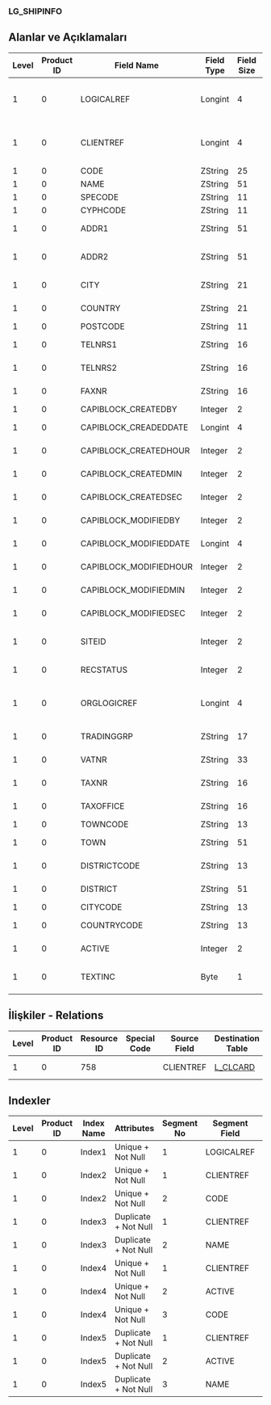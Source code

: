 ### LG_SHIPINFO

## Alanlar ve Açıklamaları

**Level**|**Product ID**|**Field Name**|**Field Type**|**Field Size**|**Field Offset**|**Türkçe Açıklama**|**Expression**
-----|-----|-----|-----|-----|-----|-----|-----
1|0|LOGICALREF|Longint|4|0|Teslimat Bilgisi Log. Ref.|Delivery Information Logical Reference
1|0|CLIENTREF|Longint|4|4|Cari Hesap Ref.|Account Receivable / Payable Reference
1|0|CODE|ZString|25|8|Kod|Code
1|0|NAME|ZString|51|33|Açıklama|Description
1|0|SPECODE|ZString|11|84|Özel Kod|Aux. Code
1|0|CYPHCODE|ZString|11|95|Yetki Kodu|Auth. Code
1|0|ADDR1|ZString|51|106|Adres İlk Satır|Address First Line
1|0|ADDR2|ZString|51|157|Adres İkinci Satır|Address Second Line
1|0|CITY|ZString|21|208|Şehir Açıklaması|City Description
1|0|COUNTRY|ZString|21|229|Ülke Açıklaması|Country Description
1|0|POSTCODE|ZString|11|250|Posta kodu|Zip Code
1|0|TELNRS1|ZString|16|261|Telefon Numarası 1|Phone Number 1
1|0|TELNRS2|ZString|16|277|Telefon Numarası 2|Phone Number 2
1|0|FAXNR|ZString|16|293|Faks Numarası|Fax Number
1|0|CAPIBLOCK_CREATEDBY|Integer|2|309|Oluşturan|Created By
1|0|CAPIBLOCK_CREADEDDATE|Longint|4|311|Oluşturulma Tarihi|Created Date
1|0|CAPIBLOCK_CREATEDHOUR|Integer|2|315|Oluşturulma Saati|Created Hour
1|0|CAPIBLOCK_CREATEDMIN|Integer|2|317|Oluşturulma Dakikası|Created Minute
1|0|CAPIBLOCK_CREATEDSEC|Integer|2|319|Oluşturulma Saniyesi|Created Second
1|0|CAPIBLOCK_MODIFIEDBY|Integer|2|321|Değiştiren|Modified By
1|0|CAPIBLOCK_MODIFIEDDATE|Longint|4|323|Değiştirilme Tarihi|Modified Date
1|0|CAPIBLOCK_MODIFIEDHOUR|Integer|2|327|Değiştirilme Saati|Modified Hour
1|0|CAPIBLOCK_MODIFIEDMIN|Integer|2|329|Değiştirilme Dakikası|Modified Minute
1|0|CAPIBLOCK_MODIFIEDSEC|Integer|2|331|Değiştirilme Saniyesi|Modified Second
1|0|SITEID|Integer|2|333|Veri Merkezi|Data Processing Site
1|0|RECSTATUS|Integer|2|335|Kayıt Durumu|Record Status
1|0|ORGLOGICREF|Longint|4|337|Orijinal Kayıt Log. Ref.|Original Record Logical Reference
1|0|TRADINGGRP|ZString|17|341|Ticari İşlem Grubu|Trading Group
1|0|VATNR|ZString|33|358|KDV numarası|VAT Number
1|0|TAXNR|ZString|16|391|Vergi numarası|Tax Number
1|0|TAXOFFICE|ZString|16|407|Vergi dairesi|Tax Office
1|0|TOWNCODE|ZString|13|423|İlçe kodu|Town Code
1|0|TOWN|ZString|51|436|İlçe açıklaması|Town Description
1|0|DISTRICTCODE|ZString|13|487|Semt Kodu|District Code
1|0|DISTRICT|ZString|51|500|Semt Açıklaması|District Description
1|0|CITYCODE|ZString|13|551|Şehir Kodu|City Code
1|0|COUNTRYCODE|ZString|13|564|Ülke Kodu|Country Code
1|0|ACTIVE|Integer|2|577|Kullanım durumu|Usage Status
1|0|TEXTINC|Byte|1|579|Ayrıntılı Açıklama İçerir|Contains Detail Description

## İlişkiler - Relations

**Level**|**Product ID**|**Resource ID**|**Special Code**|**Source Field**|**Destination Table**|**Destination Field**|**Relation Type**|**Extra Condition**
-----|-----|-----|-----|-----|-----|-----|-----|-----
1|0|758||CLIENTREF|[L_CLCARD](../LG_CLCARD "L_CLCARD")|LOGICALREF|one-to-one|

## Indexler

**Level**|**Product ID**|**Index Name**|**Attributes**|**Segment No**|**Segment Field**|**Sense**
-----|-----|-----|-----|-----|-----|-----
1|0|Index1|Unique + Not Null|1|LOGICALREF|Ascending
1|0|Index2|Unique + Not Null|1|CLIENTREF|Ascending
1|0|Index2|Unique + Not Null|2|CODE|Ascending
1|0|Index3|Duplicate + Not Null|1|CLIENTREF|Ascending
1|0|Index3|Duplicate + Not Null|2|NAME|Ascending
1|0|Index4|Unique + Not Null|1|CLIENTREF|Ascending
1|0|Index4|Unique + Not Null|2|ACTIVE|Ascending
1|0|Index4|Unique + Not Null|3|CODE|Ascending
1|0|Index5|Duplicate + Not Null|1|CLIENTREF|Ascending
1|0|Index5|Duplicate + Not Null|2|ACTIVE|Ascending
1|0|Index5|Duplicate + Not Null|3|NAME|Ascending
